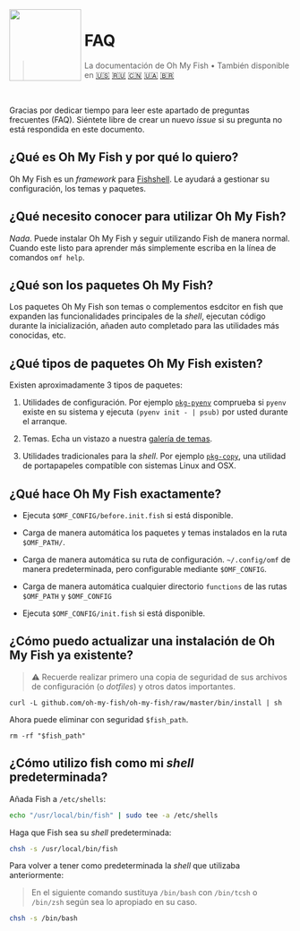 <img src="https://cdn.rawgit.com/oh-my-fish/oh-my-fish/e4f1c2e0219a17e2c748b824004c8d0b38055c16/docs/logo.svg" align="left" width="128px" height="128px"/>
<img align="left" width="0" height="128px"/>

# FAQ

> La documentación de Oh My Fish&nbsp;&bull;&nbsp;También disponible en
> <a href="../en-US/FAQ.md">🇺🇸</a>
> <a href="../ru-RU/FAQ.md">🇷🇺</a>
> <a href="../zh-CN/FAQ.md">🇨🇳</a>
> <a href="../uk-UA/FAQ.md">🇺🇦</a>
> <a href="../pt-BR/FAQ.md">🇧🇷</a>
<br>

Gracias por dedicar tiempo para leer este apartado de preguntas frecuentes (FAQ). Siéntete libre de crear un nuevo _issue_ si su pregunta no está respondida
en este documento.


## ¿Qué es Oh My Fish y por qué lo quiero?

Oh My Fish es un _framework_ para [Fishshell](http://fishshell.com/). Le ayudará a gestionar su configuración, los temas y paquetes.


## ¿Qué necesito conocer para utilizar Oh My Fish?

_Nada_. Puede instalar Oh My Fish y seguir utilizando Fish de manera normal. Cuando este listo para aprender más simplemente escriba en la línea de comandos `omf help`.


## ¿Qué son los paquetes Oh My Fish?

Los paquetes Oh My Fish son temas o complementos esdcitor en fish que expanden las funcionalidades principales de la _shell_, ejecutan código durante la
inicialización, añaden auto completado para las utilidades más conocidas, etc.


## ¿Qué tipos de paquetes Oh My Fish existen?

Existen aproximadamente 3 tipos de paquetes:

1. Utilidades de configuración. Por ejemplo [`pkg-pyenv`](https://github.com/oh-my-fish/pkg-pyenv) comprueba si `pyenv` existe en su sistema y ejecuta
`(pyenv init - | psub)` por usted durante el arranque.

2. Temas. Echa un vistazo a nuestra [galería de temas](https://github.com/oh-my-fish).

3. Utilidades tradicionales para la _shell_. Por ejemplo [`pkg-copy`](https://github.com/oh-my-fish/pkg-copy), una utilidad de portapapeles compatible con
sistemas Linux and OSX.


## ¿Qué hace Oh My Fish exactamente?

+ Ejecuta `$OMF_CONFIG/before.init.fish` si está disponible.

+ Carga de manera automática los paquetes y temas instalados en la ruta `$OMF_PATH/`.

+ Carga de manera automática su ruta de configuración. `~/.config/omf` de manera predeterminada, pero configurable mediante `$OMF_CONFIG`.

+ Carga de manera automática cualquier directorio `functions` de las rutas `$OMF_PATH` y `$OMF_CONFIG`

+ Ejecuta `$OMF_CONFIG/init.fish` si está disponible.


## ¿Cómo puedo actualizar una instalación de Oh My Fish ya existente?

> :warning: Recuerde realizar primero una copia de seguridad de sus archivos de configuración (o _dotfiles_) y otros datos importantes.

```
curl -L github.com/oh-my-fish/oh-my-fish/raw/master/bin/install | sh
```

Ahora puede eliminar con seguridad `$fish_path`.

```fish
rm -rf "$fish_path"
```


## ¿Cómo utilizo fish como mi _shell_ predeterminada?

Añada Fish a `/etc/shells`:

```sh
echo "/usr/local/bin/fish" | sudo tee -a /etc/shells
```

Haga que Fish sea su _shell_ predeterminada:

```sh
chsh -s /usr/local/bin/fish
```

Para volver a tener como predeterminada la _shell_ que utilizaba anteriormente:
> En el siguiente comando sustituya `/bin/bash` con `/bin/tcsh` o `/bin/zsh` según sea lo apropiado en su caso.

```sh
chsh -s /bin/bash
```
